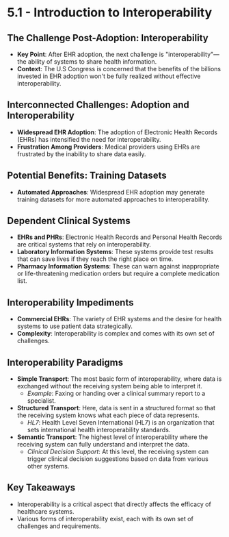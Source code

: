 # 5.1 - Introduction to Interoperability

## The Challenge Post-Adoption: Interoperability
- **Key Point**: After EHR adoption, the next challenge is "interoperability"—the ability of systems to share health information.
- **Context**: The U.S Congress is concerned that the benefits of the billions invested in EHR adoption won't be fully realized without effective interoperability.

## Interconnected Challenges: Adoption and Interoperability
- **Widespread EHR Adoption**: The adoption of Electronic Health Records (EHRs) has intensified the need for interoperability.
- **Frustration Among Providers**: Medical providers using EHRs are frustrated by the inability to share data easily.

## Potential Benefits: Training Datasets
- **Automated Approaches**: Widespread EHR adoption may generate training datasets for more automated approaches to interoperability.

## Dependent Clinical Systems
- **EHRs and PHRs**: Electronic Health Records and Personal Health Records are critical systems that rely on interoperability.
- **Laboratory Information Systems**: These systems provide test results that can save lives if they reach the right place on time.
- **Pharmacy Information Systems**: These can warn against inappropriate or life-threatening medication orders but require a complete medication list.

## Interoperability Impediments
- **Commercial EHRs**: The variety of EHR systems and the desire for health systems to use patient data strategically.
- **Complexity**: Interoperability is complex and comes with its own set of challenges.

## Interoperability Paradigms
- **Simple Transport**: The most basic form of interoperability, where data is exchanged without the receiving system being able to interpret it.
  - _Example_: Faxing or handing over a clinical summary report to a specialist.
- **Structured Transport**: Here, data is sent in a structured format so that the receiving system knows what each piece of data represents.
  - _HL7_: Health Level Seven International (HL7) is an organization that sets international health interoperability standards.
- **Semantic Transport**: The highest level of interoperability where the receiving system can fully understand and interpret the data.
  - _Clinical Decision Support_: At this level, the receiving system can trigger clinical decision suggestions based on data from various other systems.

## Key Takeaways
- Interoperability is a critical aspect that directly affects the efficacy of healthcare systems.
- Various forms of interoperability exist, each with its own set of challenges and requirements.
